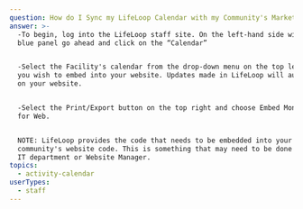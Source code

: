 ```yaml
---
question: How do I Sync my LifeLoop Calendar with my Community's Marketing Website?
answer: >-
  -To begin, log into the LifeLoop staff site. On the left-hand side within the
  blue panel go ahead and click on the “Calendar” 


  -Select the Facility's calendar from the drop-down menu on the top left that
  you wish to embed into your website. Updates made in LifeLoop will auto update
  on your website. 


  -Select the Print/Export button on the top right and choose Embed Month Code
  for Web. 


  NOTE: LifeLoop provides the code that needs to be embedded into your
  community's website code. This is something that may need to be done by your
  IT department or Website Manager. 
topics:
  - activity-calendar
userTypes:
  - staff
---
```


